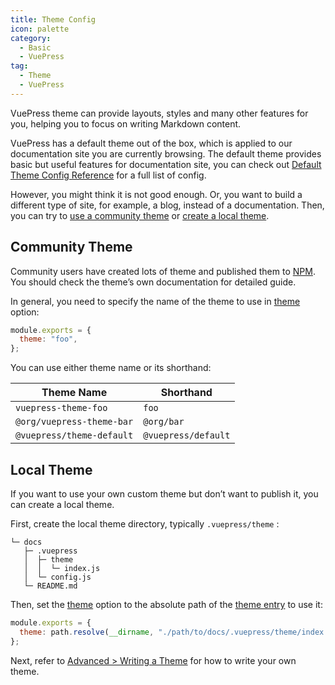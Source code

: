 ```yaml
---
title: Theme Config
icon: palette
category:
  - Basic
  - VuePress
tag:
  - Theme
  - VuePress
---
```


VuePress theme can provide layouts, styles and many other features for you, helping you to focus on writing Markdown content.

VuePress has a default theme out of the box, which is applied to our documentation site you are currently browsing. The default theme provides basic but useful features for documentation site, you can check out [Default Theme Config Reference](https://v2.vuepress.vuejs.org/reference/default-theme/config.md) for a full list of config.

However, you might think it is not good enough. Or, you want to build a different type of site, for example, a blog, instead of a documentation. Then, you can try to [use a community theme](#community-theme) or [create a local theme](#local-theme).

## Community Theme

Community users have created lots of theme and published them to [NPM](https://www.npmjs.com/search?q=keywords:vuepress-theme). You should check the theme’s own documentation for detailed guide.

In general, you need to specify the name of the theme to use in [theme](https://v2.vuepress.vuejs.org/reference/config.md#theme) option:

```js
module.exports = {
  theme: "foo",
};
```

You can use either theme name or its shorthand:

| Theme Name                | Shorthand           |
| ------------------------- | ------------------- |
| `vuepress-theme-foo`      | `foo`               |
| `@org/vuepress-theme-bar` | `@org/bar`          |
| `@vuepress/theme-default` | `@vuepress/default` |

## Local Theme

If you want to use your own custom theme but don’t want to publish it, you can create a local theme.

First, create the local theme directory, typically `.vuepress/theme` :

```
└─ docs
   ├─ .vuepress
   │  ├─ theme
   │  │  └─ index.js
   │  └─ config.js
   └─ README.md
```

Then, set the [theme](https://v2.vuepress.vuejs.org/reference/config.md#theme) option to the absolute path of the [theme entry](https://v2.vuepress.vuejs.org/advanced/theme.md#theme-entry) to use it:

```js
module.exports = {
  theme: path.resolve(__dirname, "./path/to/docs/.vuepress/theme/index.js"),
};
```

Next, refer to [Advanced > Writing a Theme](https://v2.vuepress.vuejs.org/advanced/theme.md) for how to write your own theme.
